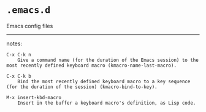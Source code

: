 `.emacs.d`
========

Emacs config files

----------------------------------------------------------


notes:

    C-x C-k n
        Give a command name (for the duration of the Emacs session) to the most recently defined keyboard macro (kmacro-name-last-macro).

    C-x C-k b
        Bind the most recently defined keyboard macro to a key sequence (for the duration of the session) (kmacro-bind-to-key).

    M-x insert-kbd-macro
        Insert in the buffer a keyboard macro's definition, as Lisp code.
